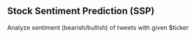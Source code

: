 ## Stock Sentiment Prediction (SSP)

Analyze sentiment (bearish/bullish) of tweets with given $ticker
